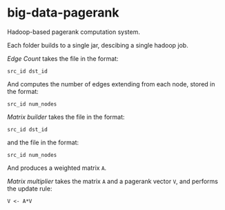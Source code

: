 # big-data-pagerank
Hadoop-based pagerank computation system.

Each folder builds to a single jar, descibing a single hadoop job.

*Edge Count* takes the file in the format:
```
src_id dst_id
```	  
And computes the number of edges extending from each node, stored in the format:
```
src_id num_nodes
```

*Matrix builder* takes the file in the format:

```
src_id dst_id
```	  
and the file in the format:
```
src_id num_nodes
```
And produces a weighted matrix `A`.

*Matrix multiplier* takes the matrix `A` and a pagerank vector `V`, and performs the update rule:

```
V <- A*V
```
